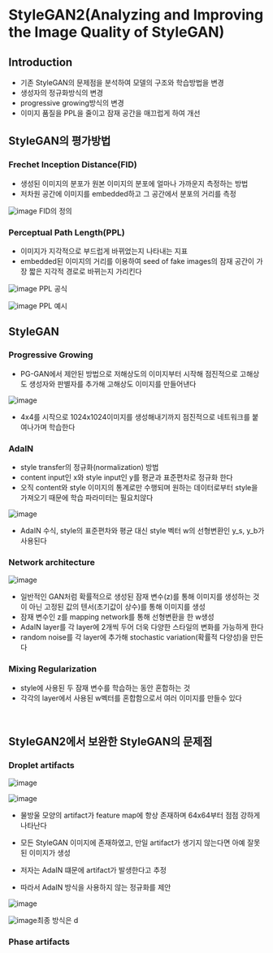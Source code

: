 # StyleGAN2(Analyzing and Improving the Image Quality of StyleGAN)

## Introduction

- 기존 StyleGAN의 문제점을 분석하여 모델의 구조와 학습방법을 변경
- 생성자의 정규화방식의 변경
- progressive growing방식의 변경
- 이미지 품질을 PPL을 줄이고 잠재 공간을 매끄럽게 하여 개선

## StyleGAN의 평가방법

### Frechet Inception Distance(FID)

- 생성된 이미지의 분포가 원본 이미지의 분포에 얼마나 가까운지 측정하는 방법
- 저차원 공간에 이미지를 embedded하고 그 공간에서 분포의 거리를 측정

![image](https://user-images.githubusercontent.com/77203609/156970731-e56ac14e-c782-41d8-9c98-3fbd21c25ddd.png)
 FID의 정의 

### Perceptual Path Length(PPL)

- 이미지가 지각적으로 부드럽게 바뀌었는지 나타내는 지표
- embedded된 이미지의 거리를 이용하여 seed of fake images의 잠재 공간이 가장 짧은 지각적 경로로 바뀌는지 가리킨다

![image](https://user-images.githubusercontent.com/77203609/156971494-7c6ce20a-8959-4571-965c-da0a536b5956.png)
PPL 공식

![image](https://user-images.githubusercontent.com/77203609/156971865-e2e62a92-6d07-435e-bc9f-c1de55e2bfb6.png)
PPL 예시

## StyleGAN

### Progressive Growing

- PG-GAN에서 제안된 방법으로 저해상도의 이미지부터 시작해 점진적으로 고해상도 생성자와 판별자를 추가해 고해상도 이미지를 만들어낸다

![image](https://user-images.githubusercontent.com/77203609/156973235-b9c80451-1642-45f3-a1e7-d525aacc92e7.png)

- 4x4를 시작으로 1024x1024이미지를 생성해내기까지 점진적으로 네트워크를 붙여나가며 학습한다

### AdaIN 

- style transfer의 정규화(normalization) 방법
- content input인 x와 style input인 y를 평균과 표준편차로 정규화 한다
- 오직 content와 style 이미지의 통계로만 수행되며 원하는 데이터로부터 style을 가져오기 때문에 학습 파라미터는 필요치않다

![image](https://user-images.githubusercontent.com/77203609/156984062-5e0fdf3e-9fed-4776-bc3a-9d4d00161e86.png)

- AdaIN 수식, style의 표준편차와 평균 대신 style 벡터 w의 선형변환인 y_s, y_b가 사용된다

### Network architecture

![image](https://user-images.githubusercontent.com/77203609/156984578-f1ebed7c-0388-488f-bee6-4669c510e0c0.png)

- 일반적인 GAN처럼 확률적으로 생성된 잠재 변수(z)를 통해 이미지를 생성하는 것이 아닌 고정된 값의 텐서(초기값이 상수)를 통해 이미지를 생성
- 잠재 변수인 z를 mapping network를 통해 선형변환을 한 w생성
- AdaIN layer를 각 layer에 2개씩 두어 더욱 다양한 스타일의 변화를 가능하게 한다
- random noise를 각 layer에 추가해 stochastic variation(확률적 다양성)을 만든다

### Mixing Regularization

- style에 사용된 두 잠재 변수를 학습하는 동안 혼합하는 것 
- 각각의 layer에서 사용된 w벡터를 혼합함으로서 여러 이미지를 만들수 있다

<br>

## StyleGAN2에서 보완한 StyleGAN의 문제점

### Droplet artifacts

![image](https://user-images.githubusercontent.com/77203609/156996095-eb515a19-b37f-4146-ba4c-271b1470c188.png)

![image](https://user-images.githubusercontent.com/77203609/156996125-33ce907d-74fa-4a48-aa1d-a4202b43bbda.png)

- 물방울 모양의 artifact가 feature map에 항상 존재하며 64x64부터 점점 강하게 나타난다 
- 모든 StyleGAN 이미지에 존재하였고, 만일 artifact가 생기지 않는다면 아예 잘못된 이미지가 생성
- 저자는 AdaIN 떄문에 artifact가 발생한다고 추정

- 따라서 AdaIN 방식을 사용하지 않는 정규화를 제안

![image](https://user-images.githubusercontent.com/77203609/156997920-3bddf324-938d-4aeb-8b22-c3d87c630cec.png)

![image](https://user-images.githubusercontent.com/77203609/156997953-b99e7d86-eaf0-4e59-8246-1b1162ba0f4a.png)최종 방식은 d


### Phase artifacts 


